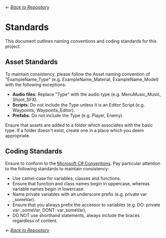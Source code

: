 *<- [Back to Repository](https://github.com/necronDOW/BoidWars)*

# Standards
This document outlines naming conventions and coding standards for this project.

## Asset Standards
To maintain consistency, please follow the Asset naming convention of "ExampleName_Type" (e.g. ExampleName_Material, ExampleName_Model) with the following exceptions:
* **Audio files**: Replace "Type" with the audio type (e.g. MenuMusic_Music, Shoot_SFX).
* **Scripts**: Do not include the Type unless it is an Editor Script (e.g. Waypoints, Waypoints_Editor).
* **Prefabs**: Do not include the Type (e.g. Player, Enemy).

Ensure that assets are added to a folder which associates with the basic type. If a folder doesn't exist, create one in a place which you deem appropriate.

## Coding Standards
Ensure to conform to the [Microsoft C# Conventions](https://msdn.microsoft.com/en-us/library/ff926074.aspx). Pay particular attention to the following standards to maintain consistency:
* Use camel-case for variables, classes and functions.
* Ensure that function and class names begin in uppercase, whereas variable names begin in lowercase.
* Name private variables with an underscore prefix (e.g. private var _someVar).
* Ensure that you always prefix the accessor to variables (e.g. DO: private var _someVar, DONT: var_someVar);
* DO NOT use shorthand statements, always include the braces regardless of content.

*<- [Back to Repository](https://github.com/necronDOW/BoidWars)*
